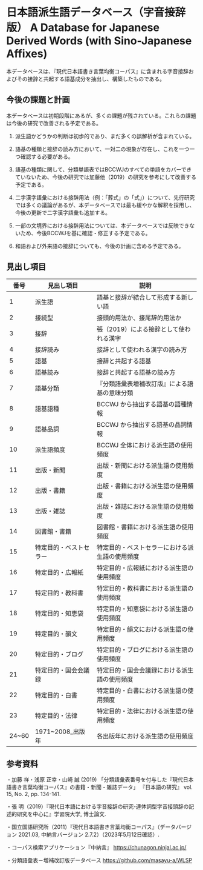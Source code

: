 # 日本語派生語データベース（字音接辞版） A Database for Japanese Derived Words (with Sino-Japanese Affixes) 

本データベースは、『現代日本語書き言葉均衡コーパス』に含まれる字音接辞およびその接辞と共起する語基成分を抽出し、構築したものである。

## 今後の課題と計画

本データベースは初期段階にあるが、多くの課題が残されている。これらの課題は今後の研究で改善される予定である。

1. 派生語かどうかの判断は初歩的であり、まだ多くの誤解析が含まれている。
   
2. 語基の種類と接辞の読み方において、一対二の現象が存在し、これを一つ一つ確認する必要がある。
   
3. 語基の種類に関して、分類単語表ではBCCWJのすべての単語をカバーできていないため、今後の研究では加藤他（2019）の研究を参考にして改善する予定である。
   
4. 二字漢字語彙における接辞用法（例：「葬式」の「式」）について、先行研究では多くの議論があるが、本データベースでは最も緩やかな解釈を採用し、今後の更新で二字漢字語彙も追加する。
   
5. 一部の文境界における接辞用法については、本データベースでは反映できないため、今後BCCWJを基に確認・修正する予定である。
    
6. 和語および外来語の接辞についても、今後の計画に含める予定である。
   

## 見出し項目

| 番号 | 見出し項目                 | 説明                                                   |
|------|----------------------------|--------------------------------------------------------|
| 1    | 派生語                     | 語基と接辞が結合して形成する新しい語                   |
| 2    | 接続型                     | 接頭的用法か、接尾辞的用法か                           |
| 3    | 接辞                       | 張（2019）による接辞として使われる漢字                 |
| 4    | 接辞読み                   | 接辞として使われる漢字の読み方                         |
| 5    | 語基                       | 接辞と共起する語基                                     |
| 6    | 語基読み                   | 接辞と共起する語基の読み方                             |
| 7    | 語基分類                   | 『分類語彙表増補改訂版』による語基の意味分類           |
| 8    | 語基語種                   | BCCWJ から抽出する語基の語種情報                       |
| 9    | 語基品詞                   | BCCWJ から抽出する語基の品詞情報                       |
| 10   | 派生語頻度                 | BCCWJ 全体における派生語の使用頻度                    |
| 11   | 出版・新聞                 | 出版・新聞における派生語の使用頻度                    |
| 12   | 出版・書籍                 | 出版・書籍における派生語の使用頻度                    |
| 13   | 出版・雑誌                 | 出版・雑誌における派生語の使用頻度                    |
| 14   | 図書館・書籍               | 図書館・書籍における派生語の使用頻度                  |
| 15   | 特定目的・ベストセラー     | 特定目的・ベストセラーにおける派生語の使用頻度        |
| 16   | 特定目的・広報紙           | 特定目的・広報紙における派生語の使用頻度              |
| 17   | 特定目的・教科書           | 特定目的・教科書における派生語の使用頻度              |
| 18   | 特定目的・知恵袋           | 特定目的・知恵袋における派生語の使用頻度              |
| 19   | 特定目的・韻文             | 特定目的・韻文における派生語の使用頻度                |
| 20   | 特定目的・ブログ           | 特定目的・ブログにおける派生語の使用頻度              |
| 21   | 特定目的・国会会議録       | 特定目的・国会会議録における派生語の使用頻度          |
| 22   | 特定目的・白書             | 特定目的・白書における派生語の使用頻度                |
| 23   | 特定目的・法律             | 特定目的・法律における派生語の使用頻度                |
| 24~60| 1971~2008_出版年           | 各出版年における派生語の使用頻度                      |

## 参考資料

・加藤 祥・浅原 正幸・山崎 誠 (2019) 「分類語彙表番号を付与した『現代日本語書き言葉均衡コーパス』の書籍・新聞・雑誌データ」 『日本語の研究』 vol. 15, No. 2, pp. 134-141.

・張 明（2019）『現代日本語における字音接辞の研究-連体詞型字音接頭辞の記述的研究を中心に』学習院大学, 博士論文.

・国立国語研究所（2011）『現代日本語書き言葉均衡コーパス』（データバージョン 2021.03, 中納言バージョン 2.7.2）（2023年5月12日確認）.

・コーパス検索アプリケーション『中納言』              https://chunagon.ninjal.ac.jp/

・分類語彙表－増補改訂版データベース                  https://github.com/masayu-a/WLSP

